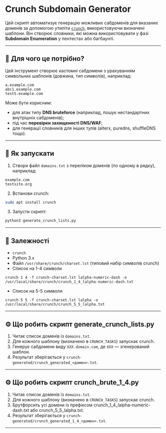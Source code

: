 # Crunch Subdomain Generator

Цей скрипт автоматизує генерацію можливих сабдоменів для вказаних доменів за допомогою утиліти [`crunch`](https://tools.kali.org/password-attacks/crunch), використовуючи визначені шаблони. Він створює словники, які можна використовувати у фазі **Subdomain Enumeration** у пентестах або багбаунті.

---

## 🧠 Для чого це потрібно?

Цей інструмент створює кастомні сабдомени з урахуванням символьних шаблонів (довжина, тип символів), наприклад:

```
a.example.com
abc1.example.com
test5.example.com
```

Може бути корисним:
- для атак типу **DNS bruteforce** (наприклад, пошук нестандартних внутрішніх сабдоменів);
- під час **перевірки захищеності DNS/WAF**;
- для генерації словників для інших тулів (alterx, puredns, shuffleDNS тощо).

---

## 🚀 Як запускати

1. Створи файл `domains.txt` з переліком доменів (по одному в рядку), наприклад:
```
example.com
testsite.org
```

2. Встанови crunch:
```bash
sudo apt install crunch
```

3. Запусти скрипт:
```bash
python3 generate_crunch_lists.py
```

---

## 🔧 Залежності

- `crunch`
- Python 3.x
- Файл `/usr/share/crunch/charset.lst` (типовий набір символів crunch)
- Список на 1-4 символи
```
crunch 1 4 -f crunch-charset.lst lalpha-numeric-dash -o /usr/local/share/crunch/crunch_1_4_lalpha-numeric-dash.txt
```
- Список на 5-5 символи
```
crunch 5 5 -f crunch-charset.lst lalpha -o /usr/local/share/crunch/crunch_5_5_lalpha.txt
```
---

## ⚙️ Що робить скрипт generate_crunch_lists.py

1. Читає список доменів із `domains.txt`.
2. Для кожного шаблону (визначено в `CRUNCH_TASKS`) запускає crunch.
3. Генерує сабдомени виду `XXX.domain.com`, де `XXX` — згенерований шаблон.
4. Результат зберігається у `crunch-generated/crunch_generated_<домен>.txt`.

---

## ⚙️ Що робить скрипт crunch_brute_1_4.py

1. Читає список доменів із `domains.txt`.
2. Для кожного шаблону (визначено в `CRUNCH_TASKS`) запускає crunch.
3. Брутфорсить усі домени із префіксом crunch_1_4_lalpha-numeric-dash.txt або crunch_5_5_lalpha.txt.
4. Результат зберігається у `crunch-generated/crunch_generated_1_4_<домен>.txt`.

---
